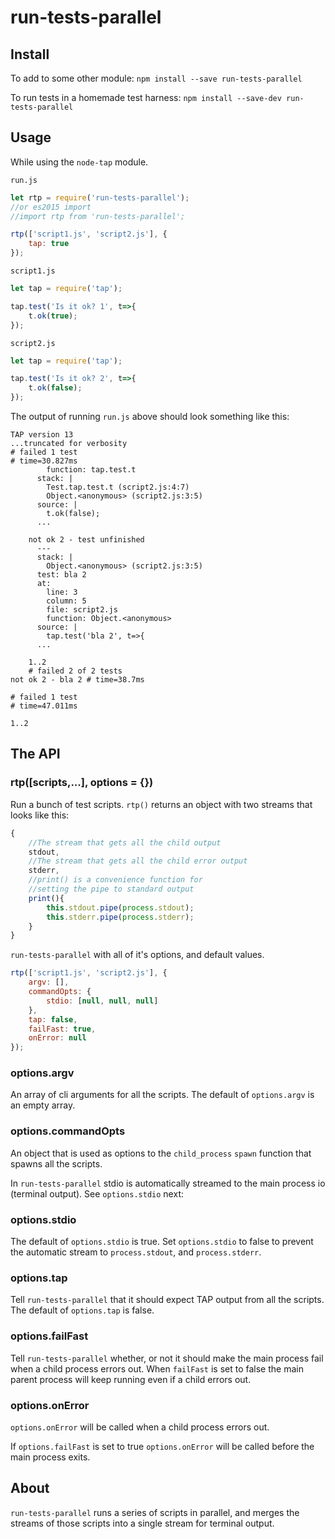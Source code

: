 run-tests-parallel
=================

Install
-------

To add to some other module: `npm install --save run-tests-parallel`

To run tests in a homemade test harness: `npm install --save-dev run-tests-parallel`

Usage
----

While using the `node-tap` module.

`run.js`

```javascript
let rtp = require('run-tests-parallel');
//or es2015 import
//import rtp from 'run-tests-parallel';

rtp(['script1.js', 'script2.js'], {
    tap: true
});
```

`script1.js`

```javascript
let tap = require('tap');

tap.test('Is it ok? 1', t=>{
    t.ok(true);
});
```

`script2.js`

```javascript
let tap = require('tap');

tap.test('Is it ok? 2', t=>{
    t.ok(false);
});
```

The output of running `run.js` above should look something like this:

```
TAP version 13
...truncated for verbosity
# failed 1 test
# time=30.827ms
        function: tap.test.t
      stack: |
        Test.tap.test.t (script2.js:4:7)
        Object.<anonymous> (script2.js:3:5)
      source: |
        t.ok(false);
      ...

    not ok 2 - test unfinished
      ---
      stack: |
        Object.<anonymous> (script2.js:3:5)
      test: bla 2
      at:
        line: 3
        column: 5
        file: script2.js
        function: Object.<anonymous>
      source: |
        tap.test('bla 2', t=>{
      ...

    1..2
    # failed 2 of 2 tests
not ok 2 - bla 2 # time=38.7ms

# failed 1 test
# time=47.011ms

1..2
```

The API
-------

### rtp([scripts,...], options = {})

Run a bunch of test scripts. `rtp()` returns an object with two streams that looks like this:

```javascript
{
    //The stream that gets all the child output
    stdout,
    //The stream that gets all the child error output
    stderr,
    //print() is a convenience function for
    //setting the pipe to standard output
    print(){
        this.stdout.pipe(process.stdout);
        this.stderr.pipe(process.stderr);
    }
}
```

`run-tests-parallel` with all of it's options, and default values.

```javascript
rtp(['script1.js', 'script2.js'], {
    argv: [],
    commandOpts: {
        stdio: [null, null, null]
    },
    tap: false,
    failFast: true,
    onError: null
});
```

### options.argv

An array of cli arguments for all the scripts. The default of `options.argv` is an empty array.

### options.commandOpts

An object that is used as options to the `child_process` `spawn` function that spawns all the scripts.

In `run-tests-parallel` stdio is automatically streamed to the main process io (terminal output). See `options.stdio` next:

### options.stdio

The default of `options.stdio` is true. Set `options.stdio` to false to prevent the automatic stream to `process.stdout`, and `process.stderr`.

### options.tap

Tell `run-tests-parallel` that it should expect TAP output from all the scripts. The default of `options.tap` is false.

### options.failFast

Tell `run-tests-parallel` whether, or not it should make the main process fail when a child process errors out. When `failFast` is set to false the main parent process will keep running even if a child errors out.

### options.onError

`options.onError` will be called when a child process errors out.

If `options.failFast` is set to true `options.onError` will be called before the main process exits.

About
-----

`run-tests-parallel` runs a series of scripts in parallel, and merges the streams of those scripts into a single stream for terminal output.
